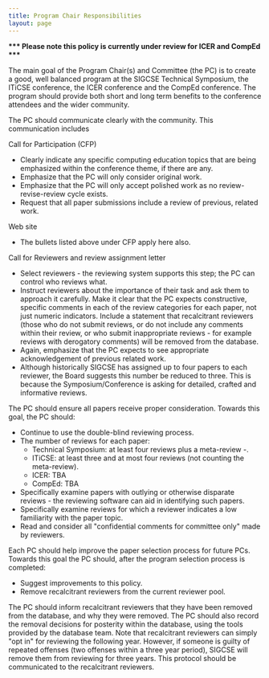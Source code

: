```yaml
---
title: Program Chair Responsibilities
layout: page
---
```


**\*\*\* Please note this policy is currently under review for ICER and
CompEd \*\*\***

The main goal of the Program Chair(s) and Committee (the PC) is to
create a good, well balanced program at the SIGCSE Technical Symposium,
the ITiCSE conference, the ICER conference and the CompEd conference.
The program should provide both short and long term benefits to the
conference attendees and the wider community.

The PC should communicate clearly with the community. This communication
includes

Call for Participation (CFP)

-   Clearly indicate any specific computing education topics that are
    being emphasized within the conference theme, if there are any.
-   Emphasize that the PC will only consider original work.
-   Emphasize that the PC will only accept polished work as no
    review-revise-review cycle exists.
-   Request that all paper submissions include a review of previous,
    related work.

Web site

-   The bullets listed above under CFP apply here also.

Call for Reviewers and review assignment letter

-   Select reviewers - the reviewing system supports this step; the PC
    can control who reviews what.
-   Instruct reviewers about the importance of their task and ask them
    to approach it carefully. Make it clear that the PC expects
    constructive, specific comments in each of the review categories for
    each paper, not just numeric indicators. Include a statement that
    recalcitrant reviewers (those who do not submit reviews, or do not
    include any comments within their review, or who submit
    inappropriate reviews - for example reviews with derogatory
    comments) will be removed from the database.
-   Again, emphasize that the PC expects to see appropriate
    acknowledgement of previous related work.
-   Although historically SIGCSE has assigned up to four papers to each
    reviewer, the Board suggests this number be reduced to three. This
    is because the Symposium/Conference is asking for detailed, crafted
    and informative reviews.

The PC should ensure all papers receive proper consideration. Towards
this goal, the PC should:

-   Continue to use the double-blind reviewing process.
-   The number of reviews for each paper:
    -   Technical Symposium: at least four reviews plus a meta-review -.
    -   ITiCSE: at least three and at most four reviews (not counting
        the meta-review).
    -   ICER: TBA
    -   CompEd: TBA
-   Specifically examine papers with outlying or otherwise disparate
    reviews - the reviewing software can aid in identifying such papers.
-   Specifically examine reviews for which a reviewer indicates a low
    familiarity with the paper topic.
-   Read and consider all \"confidential comments for committee only\"
    made by reviewers.

Each PC should help improve the paper selection process for future PCs.
Towards this goal the PC should, after the program selection process is
completed:

-   Suggest improvements to this policy.
-   Remove recalcitrant reviewers from the current reviewer pool.

The PC should inform recalcitrant reviewers that they have been removed
from the database, and why they were removed. The PC should also record
the removal decisions for posterity within the database, using the tools
provided by the database team. Note that recalcitrant reviewers can
simply \"opt in\" for reviewing the following year. However, if someone
is guilty of repeated offenses (two offenses within a three year
period), SIGCSE will remove them from reviewing for three years. This
protocol should be communicated to the recalcitrant reviewers.
